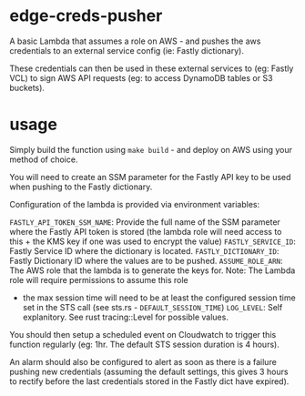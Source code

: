 # edge-creds-pusher

A basic Lambda that assumes a role on AWS - and pushes the aws credentials to
an external service config (ie: Fastly dictionary).

These credentials can then be used in these external services to (eg: Fastly
VCL) to sign AWS API requests (eg: to access DynamoDB tables or S3 buckets).

# usage

Simply build the function using `make build` - and deploy on AWS using your 
method of choice.

You will need to create an SSM parameter for the Fastly API key to be used
when pushing to the Fastly dictionary.

Configuration of the lambda is provided via environment variables:

`FASTLY_API_TOKEN_SSM_NAME`: Provide the full name of the SSM parameter
where the Fastly API token is stored (the lambda role will need access to
this + the KMS key if one was used to encrypt the value)
`FASTLY_SERVICE_ID`: Fastly Service ID where the dictionary is located.
`FASTLY_DICTIONARY_ID`: Fastly Dictionary ID where the values are to be
pushed.
`ASSUME_ROLE_ARN`: The AWS role that the lambda is to generate the keys
for.  Note: The Lambda role will require permissions to assume this role
+ the max session time will need to be at least the configured session time
set in the STS call (see sts.rs - `DEFAULT_SESSION_TIME`)
`LOG_LEVEL`: Self explanitory.  See rust tracing::Level for possible values.

You should then setup a scheduled event on Cloudwatch to trigger this function
regularly (eg: 1hr.  The default STS session duration is 4 hours).

An alarm should also be configured to alert as soon as there is a failure
pushing new credentials (assuming the default settings, this gives 3 hours to
rectify before the last credentials stored in the Fastly dict have expired).

